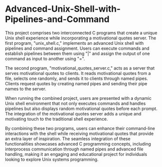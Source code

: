 # Advanced-Unix-Shell-with-Pipelines-and-Command

This project comprises two interconnected C programs that create a unique Unix shell experience while incorporating a motivational quotes server. The first program, "unix_shell.c," implements an advanced Unix shell with pipelines and command assignment. Users can execute commands and establish pipelines between them using "|" and assign the output of one command as input to another using "=".

The second program, "motivational_quotes_server.c," acts as a server that serves motivational quotes to clients. It reads motivational quotes from a file, selects one randomly, and sends it to clients through named pipes. Clients request quotes by creating named pipes and sending their pipe names to the server.

When running the combined project, users are presented with a dynamic Unix shell environment that not only executes commands and handles pipelines but also displays random motivational quotes before each prompt. The integration of the motivational quotes server adds a unique and motivating touch to the traditional shell experience.

By combining these two programs, users can enhance their command-line interactions with the shell while receiving motivational quotes that provide an extra layer of inspiration. The seamless integration of these functionalities showcases advanced C programming concepts, including interprocess communication through named pipes and advanced file handling, making it an engaging and educational project for individuals looking to explore Unix systems programming.
